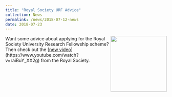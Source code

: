 ```yaml
---
title: "Royal Society URF Advice"
collection: News
permalink: /news/2018-07-12-news
date: 2018-07-23
---
```

<img src="{{ '/images/royalsoc_screenshot.png'}}" width='175' align='right' />
Want some advice about applying for the Royal Society University Research Fellowship scheme? Then check out the [<u>new video</u>](https://www.youtube.com/watch?v=raiBuY_XX2g) from the Royal Society.
